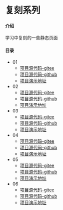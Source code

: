 # 复刻系列

#### 介绍
学习中复刻的一些静态页面

#### 目录

- 01
  - [项目源代码-gitee](https://)
  - [项目源代码-github](https://)
  - [项目演示地址](https://)
- 02
  - [项目源代码-gitee](https://)
  - [项目源代码-github](https://)
  - [项目演示地址](https://)
- 03
  - [项目源代码-gitee](https://)
  - [项目源代码-github](https://)
  - [项目演示地址](https://)
- 04
  - [项目源代码-gitee](https://)
  - [项目源代码-github](https://)
  - [项目演示地址](https://)
- 05
  - [项目源代码-gitee](https://)
  - [项目源代码-github](https://)
  - [项目演示地址](https://)
- 06
  - [项目源代码-gitee](https://)
  - [项目源代码-github](https://)
  - [项目演示地址](https://)